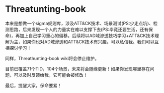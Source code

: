# Threatunting-book

本来是想做一个sigma规则库，涉及ATT&CK技术、场景测试(PS:少走点坑)、检测思路，后来发现一个人的力量实在难以支撑下去(PS:毕竟还要生活，还有保命)，再加上自己学习重心的偏移。后续将以AD域渗透技巧学习+ATT&CK技术理解为主，如果你也对AD域渗透和ATT&CK技术有兴趣，可以私信我。我们可以互相探讨学习！

同样，Threathunting-book wiki将会停止维护。

目前已覆盖71个TID，104个场景，未来将会随缘更新！如果你发现哪里存在问题，可以及时反馈给我，它可能会被修改！

最后，提醒大家，保命要紧！
